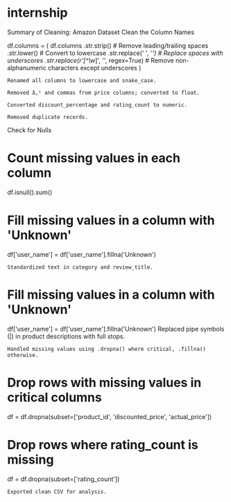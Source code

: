 # internship

Summary of Cleaning: Amazon Dataset
Clean the Column Names

df.columns = (
    df.columns
    .str.strip()                            # Remove leading/trailing spaces
    .str.lower()                            # Convert to lowercase
    .str.replace(' ', '_')                  # Replace spaces with underscores
    .str.replace(r'[^\w_]', '', regex=True) # Remove non-alphanumeric characters except underscores
)

    Renamed all columns to lowercase and snake_case.

    Removed â‚¹ and commas from price columns; converted to float.

    Converted discount_percentage and rating_count to numeric.

    Removed duplicate records.
 Check for Nulls
# Count missing values in each column
df.isnull().sum()


# Fill missing values in a column with 'Unknown'
df['user_name'] = df['user_name'].fillna('Unknown')


    Standardized text in category and review_title.

# Fill missing values in a column with 'Unknown'
df['user_name'] = df['user_name'].fillna('Unknown')
    Replaced pipe symbols (|) in product descriptions with full stops.

    Handled missing values using .dropna() where critical, .fillna() otherwise.
# Drop rows with missing values in critical columns
df = df.dropna(subset=['product_id', 'discounted_price', 'actual_price'])

# Drop rows where rating_count is missing
df = df.dropna(subset=['rating_count'])

    Exported clean CSV for analysis.
